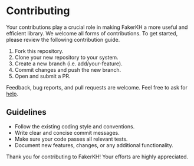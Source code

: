 # Contributing

Your contributions play a crucial role in making FakerKH a more useful and efficient library. We welcome all forms of contributions. To get started, please review the following contribution guide.

1. Fork this repository.
2. Clone your new repository to your system.
3. Create a new branch (i.e. add/your-feature).
4. Commit changes and push the new branch.
5. Open and submit a PR.

Feedback, bug reports, and pull requests are welcome. Feel free to ask for [help](https://github.com/Re4ch-Jay/FakerKH/issues).

## Guidelines

- Follow the existing coding style and conventions.
- Write clear and concise commit messages.
- Make sure your code passes all relevant tests.
- Document new features, changes, or any additional functionality.

Thank you for contributing to FakerKH! Your efforts are highly appreciated.
